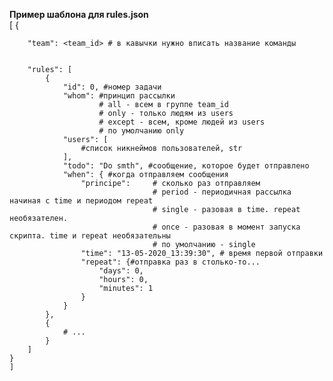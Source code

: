 **Пример шаблона для rules.json**  
	[
	{
	
	
		"team": <team_id> # в кавычки нужно вписать название команды 
		
		
		"rules": [
			{
				"id": 0, #номер задачи
				"whom": #принцип рассылки
						# all - всем в группе team_id
						# only - только людям из users
						# except - всем, кроме людей из users
						# по умолчанию only
				"users": [
					#список никнеймов пользователей, str  
				],
				"todo": "Do smth", #сообщение, которое будет отправлено 
				"when": { #когда отправляем сообщения  
					"principe": 	# сколько раз отправляем  
									# period - периодичная рассылка начиная с time и периодом repeat
									# single - разовая в time. repeat необязателен. 
									# once - разовая в момент запуска скрипта. time и repeat необязательны
									# по умолчанию - single
					"time": "13-05-2020_13:39:30", # время первой отправки
					"repeat": {#отправка раз в столько-то...  
						"days": 0,
						"hours": 0,
						"minutes": 1
					}
				}
			},
			{
				# ...
			}
		]
	}
	] 
 
